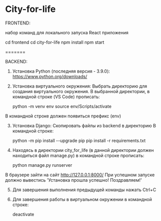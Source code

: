 # City-for-life


FRONTEND:

набор команд для локального запуска React приложения

cd frontend
cd city-for-life
npm install
npm start

=======

BACKEND:

1. Установка Python (последняя версия - 3.9.0): https://www.python.org/downloads/

2. Установка виртуального окружения:
Выбрать директорию для создания виртуального окружения.
В выбранной директории, в командной строке (VS Code) прописать: 

	python -m venv env
	source env/Scripts/activate 

В командной строке должен появиться префикс (env)

3. Установка Django:
Скопировать файлы из backend в директорию
В командной строке:

	python -m pip install --upgrade pip
	pip install -r requirements.txt

4. Находясь в директории city_for_life (в данной директории должен находиться файл manage.py) в командной строке прописать:
	
	python manage.py runserver

В браузере зайти на сайт http://127.0.0.1:8000/
При успешном запуске должно вывестись 'Установка прошла успешно! Поздравляем!'

5. Для завершения выполнения предыдущей команды нажать Ctrl+C

6. Для завершения работы в виртуальном окружении в командной строке:

	deactivate

